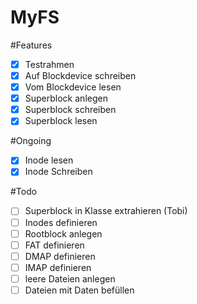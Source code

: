 # MyFS

#Features
- [x] Testrahmen
- [x] Auf Blockdevice schreiben
- [x] Vom Blockdevice lesen
- [x] Superblock anlegen
- [x] Superblock schreiben
- [x] Superblock lesen

#Ongoing
- [x] Inode lesen
- [x] Inode Schreiben

#Todo
- [ ] Superblock in Klasse extrahieren (Tobi)
- [ ] Inodes definieren
- [ ] Rootblock anlegen
- [ ] FAT definieren
- [ ] DMAP definieren
- [ ] IMAP definieren
- [ ] leere Dateien anlegen
- [ ] Dateien mit Daten befüllen
